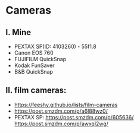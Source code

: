 # Cameras

## I. Mine
* PEXTAX SP(ID: 4103260) - 55f1.8
* Canon EOS 760
* FUJIFILM QuickSnap
* Kodak FunSaver
* B&B QuickSnap

## II. film cameras:
* https://feeshy.github.io/lists/film-cameras
* https://post.smzdm.com/p/a6l88wz0/
* PEXTAX SP: https://post.smzdm.com/p/605636/  https://post.smzdm.com/p/awxql2wg/
